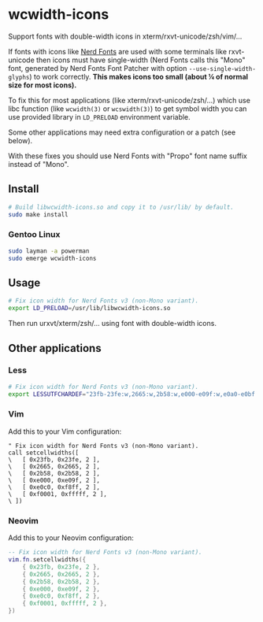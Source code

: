 # wcwidth-icons

Support fonts with double-width icons in xterm/rxvt-unicode/zsh/vim/…

If fonts with icons like [Nerd Fonts](https://github.com/ryanoasis/nerd-fonts/)
are used with some terminals like rxvt-unicode then icons must have
single-width (Nerd Fonts calls this "Mono" font, generated by Nerd Fonts
Font Patcher with option `--use-single-width-glyphs`) to work correctly.
**This makes icons too small (about ¼ of normal size for most icons).**

To fix this for most applications (like xterm/rxvt-unicode/zsh/…) which
use libc function (like `wcwidth(3)` or `wcswidth(3)`) to get symbol width
you can use provided library in `LD_PRELOAD` environment variable.

Some other applications may need extra configuration or a patch (see below).

With these fixes you should use Nerd Fonts with "Propo" font name suffix
instead of "Mono".

## Install

```sh
# Build libwcwidth-icons.so and copy it to /usr/lib/ by default.
sudo make install
```

### Gentoo Linux

```sh
sudo layman -a powerman
sudo emerge wcwidth-icons
```

## Usage

```sh
# Fix icon width for Nerd Fonts v3 (non-Mono variant).
export LD_PRELOAD=/usr/lib/libwcwidth-icons.so
```

Then run urxvt/xterm/zsh/… using font with double-width icons.

## Other applications

### Less

```sh
# Fix icon width for Nerd Fonts v3 (non-Mono variant).
export LESSUTFCHARDEF="23fb-23fe:w,2665:w,2b58:w,e000-e09f:w,e0a0-e0bf:p,e0c0-f8ff:w,f0001-fffff:w"
```

### Vim

Add this to your Vim configuration:

```vim
" Fix icon width for Nerd Fonts v3 (non-Mono variant).
call setcellwidths([
\   [ 0x23fb, 0x23fe, 2 ],
\   [ 0x2665, 0x2665, 2 ],
\   [ 0x2b58, 0x2b58, 2 ],
\   [ 0xe000, 0xe09f, 2 ],
\   [ 0xe0c0, 0xf8ff, 2 ],
\   [ 0xf0001, 0xfffff, 2 ],
\ ])
```

### Neovim

Add this to your Neovim configuration:

```lua
-- Fix icon width for Nerd Fonts v3 (non-Mono variant).
vim.fn.setcellwidths({
    { 0x23fb, 0x23fe, 2 },
    { 0x2665, 0x2665, 2 },
    { 0x2b58, 0x2b58, 2 },
    { 0xe000, 0xe09f, 2 },
    { 0xe0c0, 0xf8ff, 2 },
    { 0xf0001, 0xfffff, 2 },
})
```
